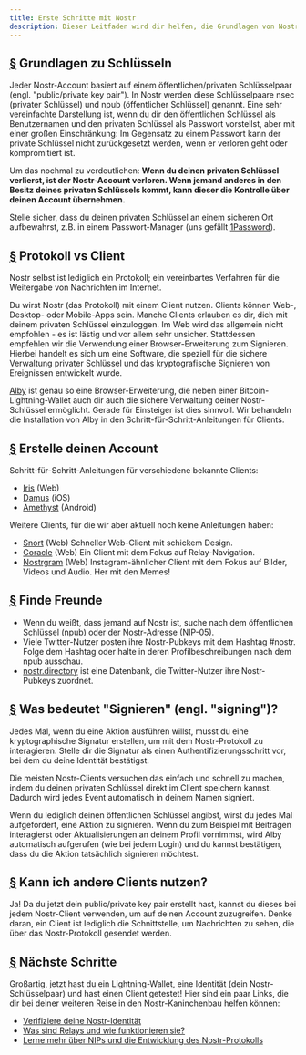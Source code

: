 ```yaml
---
title: Erste Schritte mit Nostr
description: Dieser Leitfaden wird dir helfen, die Grundlagen von Nostr zu verstehen, ein neues Konto einzurichten und Nostr zu verwenden. Wir zeigen dir, wie du eine neue Lightning-Wallet erstellst, ein Konto einrichtest und dich sicher bei einem Client anmeldest.
---
```


## [§](#understanding-keys) Grundlagen zu Schlüsseln

Jeder Nostr-Account basiert auf einem öffentlichen/privaten Schlüsselpaar (engl. "public/private key pair"). In Nostr werden diese Schlüsselpaare nsec (privater Schlüssel) und npub (öffentlicher Schlüssel) genannt. Eine sehr vereinfachte Darstellung ist, wenn du dir den öffentlichen Schlüssel als Benutzernamen und den privaten Schlüssel als Passwort vorstellst, aber mit einer großen Einschränkung: Im Gegensatz zu einem Passwort kann der private Schlüssel nicht zurückgesetzt werden, wenn er verloren geht oder kompromitiert ist.

Um das nochmal zu verdeutlichen: **Wenn du deinen privaten Schlüssel verlierst, ist der Nostr-Account verloren. Wenn jemand anderes in den Besitz deines privaten Schlüssels kommt, kann dieser die Kontrolle über deinen Account übernehmen.**

Stelle sicher, dass du deinen privaten Schlüssel an einem sicheren Ort aufbewahrst, z.B. in einem Passwort-Manager (uns gefällt [1Password](https://1password.com?utm_source=nostr.how&ref=nostr.how)).

## [§](#protocol-vs-client) Protokoll vs Client

Nostr selbst ist lediglich ein Protokoll; ein vereinbartes Verfahren für die Weitergabe von Nachrichten im Internet.

Du wirst Nostr (das Protokoll) mit einem Client nutzen. Clients können Web-, Desktop- oder Mobile-Apps sein. Manche Clients erlauben es dir, dich mit deinem privaten Schlüssel einzuloggen. Im Web wird das allgemein nicht empfohlen - es ist lästig und vor allem sehr unsicher. Stattdessen empfehlen wir die Verwendung einer Browser-Erweiterung zum Signieren. Hierbei handelt es sich um eine Software, die speziell für die sichere Verwaltung privater Schlüssel und das kryptografische Signieren von Ereignissen entwickelt wurde.

[Alby](https://getalby.com?utm_source=nostr.how&ref=nostr.how) ist genau so eine Browser-Erweiterung, die neben einer Bitcoin-Lightning-Wallet auch dir auch die sichere Verwaltung deiner Nostr-Schlüssel ermöglicht. Gerade für Einsteiger ist dies sinnvoll. Wir behandeln die Installation von Alby in den Schritt-für-Schritt-Anleitungen für Clients.

## [§](#create-your-account) Erstelle deinen Account

Schritt-für-Schritt-Anleitungen für verschiedene bekannte Clients:

-   [Iris](/de/guides/iris) (Web)
-   [Damus](/de/guides/damus) (iOS)
-   [Amethyst](/de/guides/amethyst) (Android)

Weitere Clients, für die wir aber aktuell noch keine Anleitungen haben:

-   [Snort](https://snort.social?utm_source=nostr.how&ref=nostr.how) (Web) Schneller Web-Client mit schickem Design.
-   [Coracle](https://coracle.social?utm_source=nostr.how&ref=nostr.how) (Web) Ein Client mit dem Fokus auf Relay-Navigation.
-   [Nostrgram](https://nostrgram.co?utm_source=nostr.how&ref=nostr.how) (Web) Instagram-ähnlicher Client mit dem Fokus auf Bilder, Videos und Audio. Her mit den Memes!

## [§](#find-friends) Finde Freunde

-   Wenn du weißt, dass jemand auf Nostr ist, suche nach dem öffentlichen Schlüssel (npub) oder der Nostr-Adresse (NIP-05).
-   Viele Twitter-Nutzer posten ihre Nostr-Pubkeys mit dem Hashtag #nostr. Folge dem Hashtag oder halte in deren Profilbeschreibungen nach dem npub ausschau.
-   [nostr.directory](https://nostr.directory?utm_source=nostr.how&ref=nostr.how) ist eine Datenbank, die Twitter-Nutzer ihre Nostr-Pubkeys zuordnet.

## [§](#whats-signing) Was bedeutet "Signieren" (engl. "signing")?

Jedes Mal, wenn du eine Aktion ausführen willst, musst du eine kryptographische Signatur erstellen, um mit dem Nostr-Protokoll zu interagieren. Stelle dir die Signatur als einen Authentifizierungsschritt vor, bei dem du deine Identität bestätigst.

Die meisten Nostr-Clients versuchen das einfach und schnell zu machen, indem du deinen privaten Schlüssel direkt im Client speichern kannst. Dadurch wird jedes Event automatisch in deinem Namen signiert.

Wenn du lediglich deinen öffentlichen Schlüssel angibst, wirst du jedes Mal aufgefordert, eine Aktion zu signieren. Wenn du zum Beispiel mit Beiträgen interagierst oder Aktualisierungen an deinem Profil vornimmst, wird Alby automatisch aufgerufen (wie bei jedem Login) und du kannst bestätigen, dass du die Aktion tatsächlich signieren möchtest.

## [§](#can-i-use-other-clients) Kann ich andere Clients nutzen?

Ja! Da du jetzt dein public/private key pair erstellt hast, kannst du dieses bei jedem Nostr-Client verwenden, um auf deinen Account zuzugreifen. Denke daran, ein Client ist lediglich die Schnittstelle, um Nachrichten zu sehen, die über das Nostr-Protokoll gesendet werden.

## [§](#next-steps) Nächste Schritte

Großartig, jetzt hast du ein Lightning-Wallet, eine Identität (dein Nostr-Schlüsselpaar) und hast einen Client getestet! Hier sind ein paar Links, die dir bei deiner weiteren Reise in den Nostr-Kaninchenbau helfen können:

-   [Verifiziere deine Nostr-Identität](/de/guides/get-verified)
-   [Was sind Relays und wie funktionieren sie?](/de/relays)
-   [Lerne mehr über NIPs und die Entwicklung des Nostr-Protokolls](/de/the-protocol)
